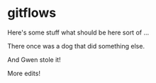 # gitflows

Here's some stuff what should be here sort of ...

There once was a dog that did something else.

And Gwen stole it!

More edits!
